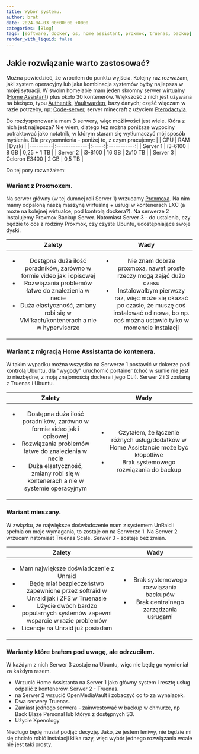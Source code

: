 ```yaml
---
title: Wybór systemu.
author: brat
date: 2024-04-03 00:00:00 +0000
categories: [Blog]
tags: [software, docker, os, home assistant, proxmox, truenas, backup]
render_with_liquid: false
---
```



## Jakie rozwiązanie warto zastosować?

Można powiedzieć, że wróciłem do punktu wyjścia. Kolejny raz rozważam, jaki system operacyjny lub jaka kombinacja systemów byłby najlepsza w mojej sytuacji. W swoim homelabie mam jeden skromny serwer wirtualny ([Home Assistant](https://www.home-assistant.io/)) plus około 30 kontenerów. Większość z nich jest używana na bieżąco, typu [Authentik](https://goauthentik.io/), [Vaultwarden](https://github.com/dani-garcia/vaultwarden), bazy danych; część włączam w razie potrzeby, np: [Code-server](https://github.com/coder/code-server), server minecraft z użyciem [Pterodactyla](https://pterodactyl.io/).

Do rozdysponowania mam 3 serwery, więc możliwości jest wiele. Która z nich jest najlepsza? Nie wiem, dlatego też można poniższe wypociny potraktować jako notatnik, w którym staram się wytłumaczyć mój sposób myślenia. Dla przypomnienia - poniżej to, z czym pracujemy:
|          |      CPU      |  RAM  |    Dyski    |
|----------|:-------------:|:-----:|:-----------:|
| Server 1 |    i3-6100    |  8 GB | 0,25 + 1 TB |
| Server 2 |    i3-8100    | 16 GB |   2x10 TB   |
| Server 3 | Celeron E3400 |  2 GB |    0,5 TB   |


Do tej pory rozważałem:
### Wariant z Proxmoxem. 
Na serwer główny (w tej dumnej roli Server 1) wrzucamy [Proxmoxa]((https://www.proxmox.com/en/)). Na nim mamy odpaloną naszą maszynę wirtualną + usługi w kontenerach LXC (a może na kolejnej wirtualce, pod kontrolą dockera?). Na serwerze 2 instalujemy Proxmox Backup Server. Natomiast Server 3 - do ustalenia, czy będzie to coś z rodziny Proxmox, czy czyste Ubuntu, udostępniające swoje dyski.

| Zalety | Wady |
|:------:|:--------:|
|  <ul><li>Dostępna duża ilość poradników, zarówno w formie video jak i opisowej</li><li> Rozwiązania problemów łatwe do znalezienia w necie</li><li>Duża elastyczność, zmiany robi się w VM'kach/kontenerach a nie w hypervisorze</li></ul>  |  <ul><li>Nie znam dobrze proxmoxa, nawet proste rzeczy mogą zająć dużo czasu</li><li>Instalowałbym pierwszy raz, więc może się okazać po czasie, że muszę coś instalować od nowa, bo np. coś można ustawić tylko w momencie instalacji</li></ul>      |

### Wariant z migracją Home Assistanta do kontenera. 
W takim wypadku można wszystko na Serwerze 1 postawić w dokerze pod kontrolą Ubuntu, dla "wygody" uruchomić portainer (choć w sumie nie jest to niezbędne, z moją znajomością dockera i jego CLI). Serwer 2 i 3 zostaną z Truenas i Ubuntu. 

| Zalety | Wady |
|:------:|:--------:|
|<ul><li>Dostępna duża ilość poradników, zarówno w formie video jak i opisowej</li><li> Rozwiązania problemów łatwe do znalezienia w necie</li><li>Duża elastyczność, zmiany robi się w kontenerach a nie w systemie operacyjnym</li></ul>  |  <ul><li>Czytałem, że łączenie różnych usług/dodatków w Home Assistancie może być kłopotliwe</li><li>Brak systemowego rozwiązania do backup</li></ul>      |


### Wariant mieszany.
W związku, że największe doświadczenie mam z systemem UnRaid i spełnia on moje wymagania, to zostaje on na Serwerze 1. Na Serwer 2 wrzucam natomiast Truenas Scale. Serwer 3 - zostaje bez zmian.

| Zalety | Wady |
|:------:|:--------:|
|<ul><li>Mam największe doświadczenie z Unraid</li><li> Będę miał bezpieczeństwo zapewnione przez softraid w Unraid jak i ZFS w Truenasie</li><li>Użycie dwóch bardzo popularnych systemów zapewni wsparcie w razie problemów</li><li>Licencje na Unraid już posiadam</li></ul>  |  <ul><li>Brak systemowego rozwiązania backupów</li><li>Brak centralnego zarządzania usługami</li></ul> 

### Warianty które brałem pod uwagę, ale odrzuciłem.
W każdym z nich Serwer 3 zostaje na Ubuntu, więc nie będę go wymieniał za każdym razem.
* Wrzucić Home Assistanta na Server 1 jako główny system i resztę usług odpalić z kontenerów. Serwer 2 - Truenas. 
* na Serwer 2 wrzucić OpenMediaVault i zobaczyć co to za wynalazek.
* Dwa serwery Truenas.
* Zamiast jednego serwera - zainwestować w backup w chmurze, np Back Blaze Personal lub któryś z dostępnych S3.
* Użycie Xpenology

Niedługo będę musiał podjąć decyzję. Jako, że jestem leniwy, nie będzie mi się chciało robić instalacji kilka razy, więc wybór jednego rozwiązania wcale nie jest taki prosty.

